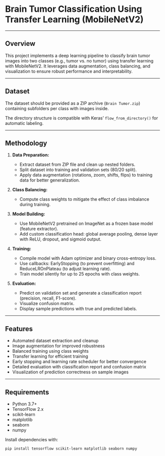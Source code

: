 # Brain Tumor Classification Using Transfer Learning (MobileNetV2)

---

## Overview

This project implements a deep learning pipeline to classify brain tumor images into two classes (e.g., tumor vs. no tumor) using transfer learning with MobileNetV2. It leverages data augmentation, class balancing, and visualization to ensure robust performance and interpretability.

---

## Dataset

The dataset should be provided as a ZIP archive (`Brain Tumor.zip`) containing subfolders per class with images inside.

The directory structure is compatible with Keras’ `flow_from_directory()` for automatic labeling.

---

## Methodology

1. **Data Preparation:**  
   - Extract dataset from ZIP file and clean up nested folders.  
   - Split dataset into training and validation sets (80/20 split).  
   - Apply data augmentation (rotations, zoom, shifts, flips) to training data for better generalization.

2. **Class Balancing:**  
   - Compute class weights to mitigate the effect of class imbalance during training.

3. **Model Building:**  
   - Use MobileNetV2 pretrained on ImageNet as a frozen base model (feature extractor).  
   - Add custom classification head: global average pooling, dense layer with ReLU, dropout, and sigmoid output.

4. **Training:**  
   - Compile model with Adam optimizer and binary cross-entropy loss.  
   - Use callbacks: EarlyStopping (to prevent overfitting) and ReduceLROnPlateau (to adjust learning rate).  
   - Train model silently for up to 25 epochs with class weights.

5. **Evaluation:**  
   - Predict on validation set and generate a classification report (precision, recall, F1-score).  
   - Visualize confusion matrix.  
   - Display sample predictions with true and predicted labels.

---

## Features

- Automated dataset extraction and cleanup  
- Image augmentation for improved robustness  
- Balanced training using class weights  
- Transfer learning for efficient training  
- Early stopping and learning rate scheduler for better convergence  
- Detailed evaluation with classification report and confusion matrix  
- Visualization of prediction correctness on sample images

---

## Requirements

- Python 3.7+  
- TensorFlow 2.x  
- scikit-learn  
- matplotlib  
- seaborn  
- numpy  

Install dependencies with:

```bash
pip install tensorflow scikit-learn matplotlib seaborn numpy
